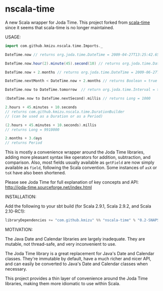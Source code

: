 nscala-time
===========

A new Scala wrapper for Joda Time.  This project forked from [scala-time](https://github.com/jorgeortiz85/scala-time/ "scala-time") since 
it seems that scala-time is no longer maintained.

USAGE:

```scala
import com.github.kmizu.nscala.time.Imports._

DateTime.now // returns org.joda.time.DateTime = 2009-04-27T13:25:42.659-07:00

DateTime.now.hour(2).minute(45).second(10) // returns org.joda.time.DateTime = 2009-04-27T02:45:10.313-07:00

DateTime.now + 2.months // returns org.joda.time.DateTime = 2009-06-27T13:25:59.195-07:00

DateTime.nextMonth < DateTime.now + 2.months // returns Boolean = true

DateTime.now to DateTime.tomorrow  // return org.joda.time.Interval = > 2009-04-27T13:47:14.840/2009-04-28T13:47:14.840

(DateTime.now to DateTime.nextSecond).millis // returns Long = 1000

2.hours + 45.minutes + 10.seconds
// returns com.github.kmizu.nscala.time.DurationBuilder
// (can be used as a Duration or as a Period)

(2.hours + 45.minutes + 10.seconds).millis
// returns Long = 9910000

2.months + 3.days
// returns Period
```

This is mostly a convenience wrapper around the Joda Time libraries, adding
more pleasant syntax like operators for addition, subtraction, and comparison.
Also, most fields usually available as `getField` are now simply available as
`field`, following the Scala convention. Some instances of `asX` or `toX` have
also been shortened.

Please see Joda Time for full explanation of key concepts and API:
http://joda-time.sourceforge.net/index.html

INSTALLATION:

Add the following to your sbt build (for Scala 2.9.1, Scala 2.9.2, and Scala 2.10-RC1):

```scala
libraryDependencies += "com.github.kmizu" %% "nscala-time" % "0.2-SNAPSHOT"
```

MOTIVATION:

The Java Date and Calendar libraries are largely inadequate. They are mutable, not thread-safe, and very inconvenient to use.

The Joda Time library is a great replacement for Java's Date and Calendar classes. They're immutable by default, have a much
richer and nicer API, and can easily be converted to Java's Date and Calendar classes when necessary.

This project provides a thin layer of convenience around the Joda Time libraries, making them more idiomatic to use within Scala.
